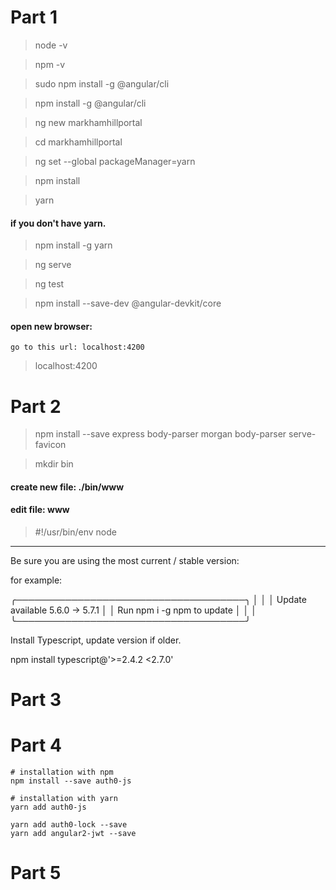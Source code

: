 # Part 1

> node -v

> npm -v

> sudo npm install -g @angular/cli

> npm install -g @angular/cli

> ng new markhamhillportal

> cd markhamhillportal

> ng set --global packageManager=yarn

> npm install 

> yarn

#### if you don't have yarn.

> npm install -g yarn 

> ng serve

> ng test

> npm install --save-dev @angular-devkit/core

####  open new browser: 
  	go to this url: localhost:4200
> localhost:4200
	


# Part 2

>  npm install --save express body-parser morgan body-parser serve-favicon

> mkdir bin

#### create new file:  ./bin/www

#### edit file: www

> #!/usr/bin/env node


----------------------------------------------------------------


Be sure you are using the most current / stable version:

for example:

   ╭─────────────────────────────────────╮
   │                                     │
   │   Update available 5.6.0 → 5.7.1    │
   │     Run npm i -g npm to update      │
   │                                     │
   ╰─────────────────────────────────────╯

Install Typescript, update version if older.

npm install typescript@'>=2.4.2 <2.7.0'


# Part 3



# Part 4

    # installation with npm
    npm install --save auth0-js

    # installation with yarn
    yarn add auth0-js

    yarn add auth0-lock --save
    yarn add angular2-jwt --save


# Part 5






